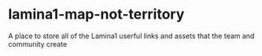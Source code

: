 # lamina1-map-not-territory
A place to store all of the Lamina1 userful links and assets that the team and community create
